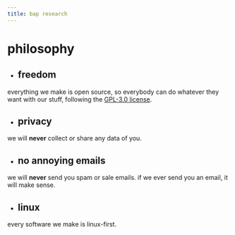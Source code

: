 ```yaml
---
title: bap research
---
```


# philosophy

- ## freedom

everything we make is open source, so everybody can do whatever they want with our stuff, following the <a href="https://www.gnu.org/licenses/gpl-3.0.en.html" target="_blank">GPL-3.0 license</a>.

- ## privacy

we will **never** collect or share any data of you.

- ## no annoying emails

we will **never** send you spam or sale emails. if we ever send you an email, it will make sense.

- ## linux

every software we make is linux-first.

